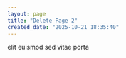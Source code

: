 ```yaml
---
layout: page
title: "Delete Page 2"
created_date: "2025-10-21 18:35:40"
---
```


elit euismod sed vitae porta 
